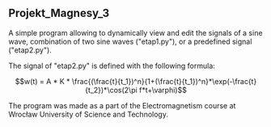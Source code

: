 ## Projekt_Magnesy_3

A simple program allowing to dynamically view and edit the signals of a sine wave, combination of two sine waves ("etap1.py"), or a predefined signal ("etap2.py").

The signal of "etap2.py" is defined with the following formula:

```math
w(t) = A * K * \frac{(\frac{t}{t_1})^n}{1+(\frac{t}{t_1})^n}*\exp(-\frac{t}{t_2})*\cos(2\pi f*t+\varphi)
```

The program was made as a part of the Electromagnetism course at Wrocław University of Science and Technology.